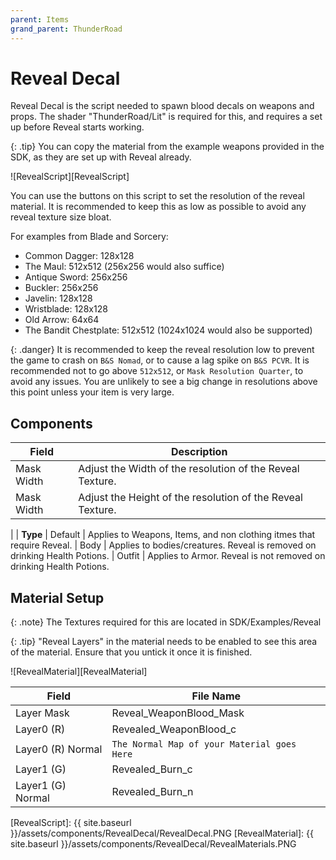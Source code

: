 ```yaml
---
parent: Items
grand_parent: ThunderRoad
---
```

# Reveal Decal

Reveal Decal is the script needed to spawn blood decals on weapons and props. The shader "ThunderRoad/Lit" is required for this, and requires a set up before Reveal starts working.

{: .tip}
You can copy the material from the example weapons provided in the SDK, as they are set up with Reveal already.
 

![RevealScript][RevealScript]

You can use the buttons on this script to set the resolution of the reveal material. It is recommended to keep this as low as possible to avoid any reveal texture size bloat. 

For examples from Blade and Sorcery:
- Common Dagger: 128x128
- The Maul: 512x512 (256x256 would also suffice)
- Antique Sword: 256x256
- Buckler: 256x256
- Javelin: 128x128
- Wristblade: 128x128
- Old Arrow: 64x64
- The Bandit Chestplate: 512x512 (1024x1024 would also be supported)

{: .danger}
It is recommended to keep the reveal resolution low to prevent the game to crash on `B&S Nomad`, or to cause a lag spike on `B&S PCVR`. It is recommended not to go above `512x512`, or `Mask Resolution Quarter`, to avoid any issues. You are unlikely to see a big change in resolutions above this point unless your item is very large. 


## Components

| Field                       | Description
| ---                         | ---
| Mask Width                  | Adjust the Width of the resolution of the Reveal Texture.
| Mask Width                  | Adjust the Height of the resolution of the Reveal Texture.
|
| **Type**
| Default                     | Applies to Weapons, Items, and non clothing itmes that require Reveal.
| Body                        | Applies to bodies/creatures. Reveal is removed on drinking Health Potions.
| Outfit                      | Applies to Armor. Reveal is not removed on drinking Health Potions.


## Material Setup

{: .note}
The Textures required for this are located in SDK/Examples/Reveal


{: .tip}
"Reveal Layers" in the material needs to be enabled to see this area of the material. Ensure that you untick it once it is finished.


![RevealMaterial][RevealMaterial]

| Field                       | File Name
| ---                         | ---
| Layer Mask                  | Reveal_WeaponBlood_Mask
| Layer0 (R)                  | Revealed_WeaponBlood_c
| Layer0 (R) Normal           | `The Normal Map of your Material goes Here`
| Layer1 (G)                  | Revealed_Burn_c
| Layer1 (G) Normal           | Revealed_Burn_n

[RevealScript]: {{ site.baseurl }}/assets/components/RevealDecal/RevealDecal.PNG
[RevealMaterial]: {{ site.baseurl }}/assets/components/RevealDecal/RevealMaterials.PNG